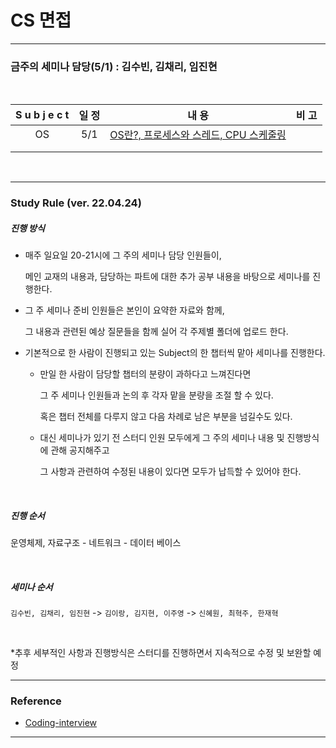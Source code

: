 # CS 면접

<hr>

### 금주의 세미나 담당(5/1) : 김수빈, 김채리, 임진현

<br>

| S u b j e c t | 일 정 |                            내 용                             | 비 고 |
| :-----------: | :---: | :----------------------------------------------------------: | :---: |
|      OS       |  5/1  | [OS란?, 프로세스와 스레드, CPU 스케줄링](https://github.com/windy825/Study_box/tree/master/CS면접/1.OS) |       |
|               |       |                                                              |       |
|               |       |                                                              |       |

<br>

<hr>

### Study Rule (ver. 22.04.24) 

##### 진행 방식 

- 매주 일요일 20-21시에 그 주의 세미나 담당 인원들이, 

  메인 교재의 내용과, 담당하는 파트에 대한 추가 공부 내용을 바탕으로 세미나를 진행한다.
  
- 그 주 세미나 준비 인원들은 본인이 요약한 자료와 함께, 

  그 내용과 관련된 예상 질문들을 함께 실어 각 주제별 폴더에 업로드 한다. 
  
- 기본적으로 한 사람이 진행되고 있는 Subject의 한 챕터씩 맡아 세미나를 진행한다.

  - 만일 한 사람이 담당할 챕터의 분량이 과하다고 느껴진다면
  
     그 주 세미나 인원들과 논의 후 각자 맡을 분량을 조절 할 수 있다.
  
     혹은 챕터 전체를 다루지 않고 다음 차례로 남은 부분을 넘길수도 있다. 
  
  - 대신 세미나가 있기 전 스터디 인원 모두에게 그 주의 세미나 내용 및 진행방식에 관해 공지해주고
  
    그 사항과 관련하여 수정된 내용이 있다면 모두가 납득할 수 있어야 한다.
  
  <br>

##### 진행 순서

 운영체제, 자료구조 - 네트워크 - 데이터 베이스 

  <br>

##### 세미나 순서 

```김수빈, 김채리, 임진현``` -> ```김이랑, 김지현, 이주영``` -> ```신혜원, 최혁주, 한재혁```

<br>

*추후 세부적인 사항과 진행방식은 스터디를 진행하면서 지속적으로 수정 및 보완할 예정

<hr>

### Reference

- [Coding-interview](https://github.com/qkraudghgh/coding-interview)

<hr>


